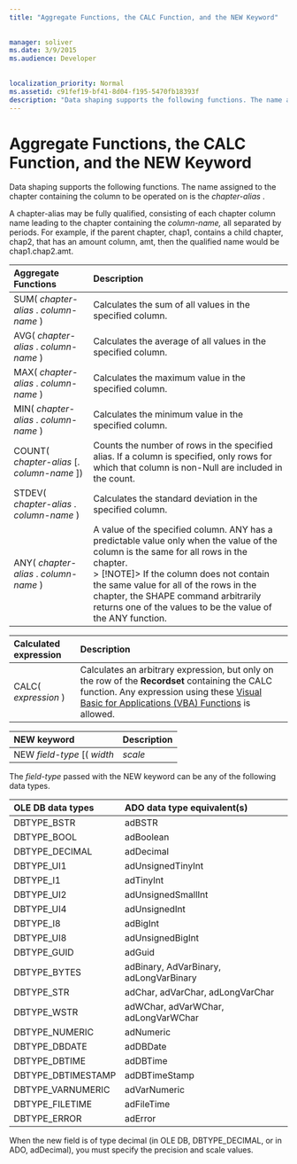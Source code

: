 ```yaml
---
title: "Aggregate Functions, the CALC Function, and the NEW Keyword"
  
  
manager: soliver
ms.date: 3/9/2015
ms.audience: Developer
 
  
localization_priority: Normal
ms.assetid: c91fef19-bf41-8d04-f195-5470fb18393f
description: "Data shaping supports the following functions. The name assigned to the chapter containing the column to be operated on is the chapter-alias ."
---
```


# Aggregate Functions, the CALC Function, and the NEW Keyword

Data shaping supports the following functions. The name assigned to the chapter containing the column to be operated on is the  *chapter-alias*  . 
  
A chapter-alias may be fully qualified, consisting of each chapter column name leading to the chapter containing the  *column-name,*  all separated by periods. For example, if the parent chapter, chap1, contains a child chapter, chap2, that has an amount column, amt, then the qualified name would be chap1.chap2.amt. 
  
|**Aggregate Functions**|**Description**|
|:-----|:-----|
|SUM( *chapter-alias*  .  *column-name*  )  <br/> |Calculates the sum of all values in the specified column.  <br/> |
|AVG( *chapter-alias*  .  *column-name*  )  <br/> |Calculates the average of all values in the specified column.  <br/> |
|MAX( *chapter-alias*  .  *column-name*  )  <br/> |Calculates the maximum value in the specified column.  <br/> |
|MIN( *chapter-alias*  .  *column-name*  )  <br/> |Calculates the minimum value in the specified column.  <br/> |
|COUNT( *chapter-alias*  [.  *column-name*  ])  <br/> |Counts the number of rows in the specified alias. If a column is specified, only rows for which that column is non-Null are included in the count.  <br/> |
|STDEV( *chapter-alias*  .  *column-name*  )  <br/> |Calculates the standard deviation in the specified column.  <br/> |
|ANY( *chapter-alias*  .  *column-name*  )  <br/> |A value of the specified column. ANY has a predictable value only when the value of the column is the same for all rows in the chapter.  <br/> > [!NOTE]> If the column does not contain the same value for all of the rows in the chapter, the SHAPE command arbitrarily returns one of the values to be the value of the ANY function.           |
   
|**Calculated expression**|**Description**|
|:-----|:-----|
|CALC( *expression*  )  <br/> |Calculates an arbitrary expression, but only on the row of the **Recordset** containing the CALC function. Any expression using these [Visual Basic for Applications (VBA) Functions](visual-basic-for-applications-functions.md) is allowed.  <br/> |
   
|**NEW keyword**|**Description**|
|:-----|:-----|
|NEW  *field-type*  [(  *width*  |  *scale*  |  *precision*  |  *error*  [,  *scale*  |  *error*  ])]  <br/> |Adds an empty column of the specified type to the **Recordset**.  <br/> |
   
The  *field-type*  passed with the NEW keyword can be any of the following data types. 
  
|**OLE DB data types**|**ADO data type equivalent(s)**|
|:-----|:-----|
|DBTYPE_BSTR  <br/> |adBSTR  <br/> |
|DBTYPE_BOOL  <br/> |adBoolean  <br/> |
|DBTYPE_DECIMAL  <br/> |adDecimal  <br/> |
|DBTYPE_UI1  <br/> |adUnsignedTinyInt  <br/> |
|DBTYPE_I1  <br/> |adTinyInt  <br/> |
|DBTYPE_UI2  <br/> |adUnsignedSmallInt  <br/> |
|DBTYPE_UI4  <br/> |adUnsignedInt  <br/> |
|DBTYPE_I8  <br/> |adBigInt  <br/> |
|DBTYPE_UI8  <br/> |adUnsignedBigInt  <br/> |
|DBTYPE_GUID  <br/> |adGuid  <br/> |
|DBTYPE_BYTES  <br/> |adBinary, AdVarBinary, adLongVarBinary  <br/> |
|DBTYPE_STR  <br/> |adChar, adVarChar, adLongVarChar  <br/> |
|DBTYPE_WSTR  <br/> |adWChar, adVarWChar, adLongVarWChar  <br/> |
|DBTYPE_NUMERIC  <br/> |adNumeric  <br/> |
|DBTYPE_DBDATE  <br/> |adDBDate  <br/> |
|DBTYPE_DBTIME  <br/> |adDBTime  <br/> |
|DBTYPE_DBTIMESTAMP  <br/> |adDBTimeStamp  <br/> |
|DBTYPE_VARNUMERIC  <br/> |adVarNumeric  <br/> |
|DBTYPE_FILETIME  <br/> |adFileTime  <br/> |
|DBTYPE_ERROR  <br/> |adError  <br/> |
   
When the new field is of type decimal (in OLE DB, DBTYPE_DECIMAL, or in ADO, adDecimal), you must specify the precision and scale values.
  

